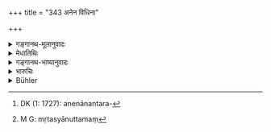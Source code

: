 +++
title = "343 अनेन विधिना"

+++

<details><summary>गङ्गानथ-मूलानुवादः</summary>

By punishing thieves in accordance with th is law, the king obtains fame in this world, and after death, unsurpassable bliss.—(343)
</details>

<details><summary>मेधातिथिः</summary>

**अनेना**न्तरप्रक्रान्तेन[^१५३] मार्गेण **चौरनिग्रहं कुर्वाणो यशः** सकलजनसाधुवादो **अस्मिंऌ लोके** यावज्जीवम्, **प्रेत्य** मृतश् च्**आनुत्तमं**[^१५४] स्वर्गाख्यं **सुखम्** अश्नुत इति । प्रकरणोपसंहारो ऽयम् ॥ ८.३४३ ॥


[^१५४]:
     M G: mṛtasyānuttamaṃ


[^१५३]:
     DK (1: 1727): anenānantara-
</details>

<details><summary>गङ्गानथ-भाष्यानुवादः</summary>

In the manner described above, he who punishes thieves, obtains ‘*fame*’—praise from all men, ‘*in this world*,’ as long as he lives; and ‘*after death, unsurpassable bliss*’ in the shape of Heaven.

This sums up the section.—(343)
</details>

<details><summary>भारुचिः</summary>

उपसंहारार्थः श्लोकः ॥ ८.३४२ ॥

_साहसम् अधुनोच्यते ।_
</details>

<details><summary>Bühler</summary>

343	A king who punishes thieves according to these rules, will gain fame in this world and after death unsurpassable bliss.
</details>
